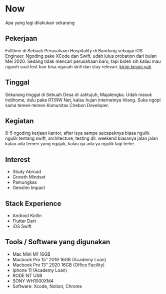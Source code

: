 # Now

Apa yang lagi dilakukan sekarang

## Pekerjaan
Fulltime di Sebuah Perusahaan Hospitality di Bandung sebagai iOS Engineer. Ngoding pake XCode dan Swift. udah lulus probation dari bulan Mei 2020. Sedang tidak mencari perusahaan baru, tapi boleh sih kalau mau ngasih soal test biar bisa ngasah skill dan stay relevan. [kirim kesini yah](mailto:ihwan.id@icloud.com)


## Tinggal

Sekarang tinggal di Sebuah Desa di Jatitujuh, Majalengka. Udah masuk Indihome, dulu pake RT/RW Net, kalau hujan internetnya hilang. Suka ngopi sama temen-temen Komunitas Cirebon Developer.

## Kegiatan
8-5 ngoding kerjaan kantor, after isya sampe secapeknya biasa ngulik ngulik tentang swift, architecture, testing dll. weekend biasanya jalan jalan kalau ada temen yang ngajak, kalau ga ada ya ngulik lagi hehe.

## Interest
- Study Abroad
- Growth Mindset
- Pamungkas
- Genshin Impact

## Stack Experience
- Android Kotlin
- Flutter Dart
- iOS Swift

## Tools / Software yang digunakan

- Mac Mini M1 16GB
- Macbook Pro 15" 2019 16GB (Academy Loan)
- Macbook Pro 13" 2020 16GB (Office Facility)
- Iphone 11 (Academy Loan)
- RODE NT USB
- SONY WH1000XM4
- Software: Xcode, Notion, Chrome
